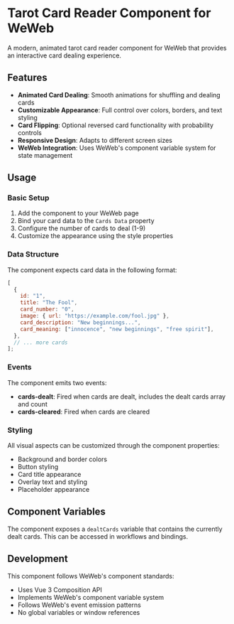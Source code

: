 # Tarot Card Reader Component for WeWeb

A modern, animated tarot card reader component for WeWeb that provides an interactive card dealing experience.

## Features

- **Animated Card Dealing**: Smooth animations for shuffling and dealing cards
- **Customizable Appearance**: Full control over colors, borders, and text styling
- **Card Flipping**: Optional reversed card functionality with probability controls
- **Responsive Design**: Adapts to different screen sizes
- **WeWeb Integration**: Uses WeWeb's component variable system for state management

## Usage

### Basic Setup

1. Add the component to your WeWeb page
2. Bind your card data to the `Cards Data` property
3. Configure the number of cards to deal (1-9)
4. Customize the appearance using the style properties

### Data Structure

The component expects card data in the following format:

```javascript
[
  {
    id: "1",
    title: "The Fool",
    card_number: "0",
    image: { url: "https://example.com/fool.jpg" },
    card_description: "New beginnings...",
    card_meaning: ["innocence", "new beginnings", "free spirit"],
  },
  // ... more cards
];
```

### Events

The component emits two events:

- **cards-dealt**: Fired when cards are dealt, includes the dealt cards array and count
- **cards-cleared**: Fired when cards are cleared

### Styling

All visual aspects can be customized through the component properties:

- Background and border colors
- Button styling
- Card title appearance
- Overlay text and styling
- Placeholder appearance

## Component Variables

The component exposes a `dealtCards` variable that contains the currently dealt cards. This can be accessed in workflows and bindings.

## Development

This component follows WeWeb's component standards:

- Uses Vue 3 Composition API
- Implements WeWeb's component variable system
- Follows WeWeb's event emission patterns
- No global variables or window references
